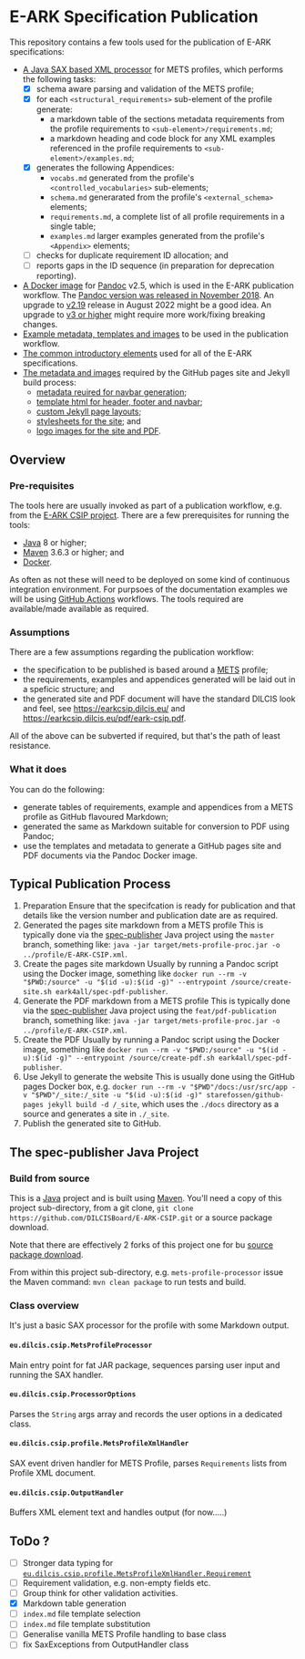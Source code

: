 # E-ARK Specification Publication

This repository contains a few tools used for the publication of E-ARK specifications:

- [A Java SAX based XML processor](./pom.xml) for METS profiles, which performs the following tasks:
  - [x] schema aware parsing and validation of the METS profile;
  - [x] for each `<structural_requirements>` sub-element of the profile generate:
    - a markdown table of the sections metadata requirements from the profile requirements to `<sub-element>/requirements.md`;
    - a markdown heading and code block for any XML examples referenced in the profile requirements to `<sub-element>/examples.md`;
  - [x] generates the following Appendices:
    - `vocabs.md` generated from the profile's `<controlled_vocabularies>` sub-elements;
    - `schema.md` generarated from the profile's `<external_schema>` elements;
    - `requirements.md`, a complete list of all profile requirements in a single table;
    - `examples.md` larger examples generated from the profile's `<Appendix>` elements;
  - [ ] checks for duplicate requirement ID allocation; and
  - [ ] reports gaps in the ID sequence (in preparation for deprecation reporting).
- [A Docker image](./docker/pandoc-md) for [Pandoc](https://pandoc.org/) v2.5, which is used in the E-ARK publication workflow. The [Pandoc version was released in November 2018](https://pandoc.org/releases.html#pandoc-2.5-2018-11-27). An upgrade to [v2.19](https://pandoc.org/releases.html#pandoc-2.19.2-2022-08-22) release in August 2022 might be a good idea. An upgrade to [v3 or higher](https://pandoc.org/releases.html#pandoc-3.0-2023-01-18) might require more work/fixing breaking changes.
- [Example metadata, templates and images](./pandoc/) to be used in the publication workflow.
- [The common introductory elements](./res/md/) used for all of the E-ARK specifications.
- [The metadata and images](./site/) required by the GitHub pages site and Jekyll build process:
  - [metadata reuired for navbar generation](site/_data);
  - [template html for header, footer and navbar](site/_includes);
  - [custom Jekyll page layouts](site/_layouts);
  - [stylesheets for the site](site/css); and
  - [logo images for the site and PDF](site/img).

## Overview

### Pre-requisites

The tools here are usually invoked as part of a publication workflow, e.g. from the [E-ARK CSIP project](https://github.com/DILCISBoard/E-ARK-CSIP). There are a few prerequisites for running the tools:

- [Java](https://www.java.com/) 8 or higher;
- [Maven](https://maven.apache.org/) 3.6.3 or higher; and
- [Docker](https://www.docker.com/).

As often as not these will need to be deployed on some kind of continuous integration environment. For purpsoes of the documentation examples we will be using [GitHub Actions](https://github.com/features/actions) workflows. The tools required are available/made available as required.

### Assumptions

There are a few assumptions regarding the publication workflow:

- the specification to be published is based around a [METS](https://www.loc.gov/standards/mets/) profile;
- the requirements, examples and appendices generated will be laid out in a speficic structure; and
- the generated site and PDF document will have the standard DILCIS look and feel, see <https://earkcsip.dilcis.eu/> and <https://earkcsip.dilcis.eu/pdf/eark-csip.pdf>.

All of the above can be subverted if required, but that's the path of least resistance.

### What it does

You can do the following:

- generate tables of requirements, example and appendices from a METS profile as GitHub flavoured Markdown;
- generated the same as Markdown suitable for conversion to PDF using Pandoc;
- use the templates and metadata to generate a GitHub pages site and PDF documents via the Pandoc Docker image.

## Typical Publication Process

1. Preparation
   Ensure that the specifcation is ready for publication and that details like the version number and publication date are as required.
2. Generated the pages site markdown from a METS profile
   This is typically done via the [spec-publisher](./pom.xml) Java project using the `master` branch, something like: `java -jar target/mets-profile-proc.jar -o ../profile/E-ARK-CSIP.xml`.
3. Create the pages site markdown
   Usually by running a Pandoc script using the Docker image, something like `docker run --rm -v "$PWD:/source" -u "$(id -u):$(id -g)" --entrypoint /source/create-site.sh eark4all/spec-pdf-publisher`.
4. Generate the PDF markdown from a METS profile
   This is typically done via the [spec-publisher](./pom.xml) Java project using the `feat/pdf-publication` branch, something like: `java -jar target/mets-profile-proc.jar -o ../profile/E-ARK-CSIP.xml`.
5. Create the PDF
   Usually by running a Pandoc script using the Docker image, something like `docker run --rm -v "$PWD:/source" -u "$(id -u):$(id -g)" --entrypoint /source/create-pdf.sh eark4all/spec-pdf-publisher`.
6. Use Jekyll to generate the website
   This is usually done using the GitHub pages Docker box, e.g. `docker run --rm -v "$PWD"/docs:/usr/src/app -v "$PWD"/_site:/_site -u "$(id -u):$(id -g)" starefossen/github-pages jekyll build -d /_site`, which uses the `./docs` directory as a source and generates a site in `./_site`.
7. Publish the generated site to GitHub.

## The spec-publisher Java Project

### Build from source

This is a [Java](https://www.java.com/) project and is built using [Maven](https://maven.apache.org/). You'll need a copy of this project sub-directory, from a git clone, `git clone https://github.com/DILCISBoard/E-ARK-CSIP.git` or a source package download.

Note that there are effectively 2 forks of this project one for bu
[source package download](https://github.com/DILCISBoard/E-ARK-CSIP/archive/master.zip).

From within this project sub-directory, e.g. `mets-profile-processor` issue the Maven command: `mvn clean package` to run tests and build.

### Class overview

It's just a basic SAX processor for the profile with some Markdown output.

#### `eu.dilcis.csip.MetsProfileProcessor`

Main entry point for fat JAR package, sequences parsing user input and running
the SAX handler.

#### `eu.dilcis.csip.ProcessorOptions`

Parses the `String` args array and records the user options in a dedicated
class.

#### `eu.dilcis.csip.profile.MetsProfileXmlHandler`

SAX event driven handler for METS Profile, parses `Requirements` lists from
Profile XML document.

#### `eu.dilcis.csip.OutputHandler`

Buffers XML element text and handles output (for now.....)

## ToDo ?

- [ ] Stronger data typing for [`eu.dilcis.csip.profile.MetsProfileXmlHandler.Requirement`](./src/main/java/eu/dilcis/csip/profile/MetsProfileXmlHandler.java)
- [ ] Requirement validation, e.g. non-empty fields etc.
- [ ] Group think for other validation activities.
- [x] Markdown table generation
- [ ] `index.md` file template selection
- [ ] `index.md` file template substitution
- [ ] Generalise vanilla METS Profile handling to base class
- [ ] fix SaxExceptions from OutputHandler class
